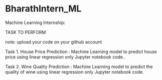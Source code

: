 # BharathIntern_ML
Machine Learning Internship:

TASK TO PERFORM

note:
upload your code on your github account

Task 1. House Price Prediction :
Machine Learning model to predict house price using linear regression only Jupyter notebook code..

Task 2. Wine Quality Prediction :
Machine Learning model to predict the quality of wine using linear regression only Jupyter notebook code.
